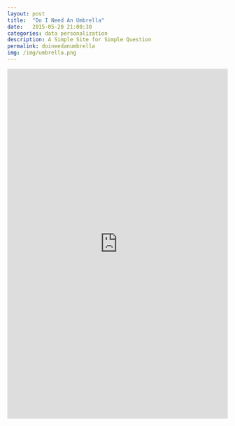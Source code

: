 ```yaml
---
layout: post
title:  "Do I Need An Umbrella"
date:   2015-05-20 21:00:30
categories: data personalization
description: A Simple Site for Simple Question
permalink: doineedanumbrella
img: /img/umbrella.png
---
```

<div>
	<iframe width="100%" height="800px" src="http://samsadtler.github.io/Data-Personalization/Week_2/do-i-need-an-umbrella/" frameborder="0" allowfullscreen></iframe>
</div>

 <!-- <img src="{{post.img}}" class="img-responsive" alt="Responsive image"> -->

<!-- Check out the [Jekyll docs][jekyll] for more info on how to get the most out of Jekyll. File all bugs/feature requests at [Jekyll’s GitHub repo][jekyll-gh]. If you have questions, you can ask them on [Jekyll’s dedicated Help repository][jekyll-help]. -->

[doineedanumbrella]:      http://samsadtler.github.io/Data-Personalization/Week_2/do-i-need-an-umbrella/
[jekyll-gh]:   https://github.com/jekyll/jekyll
[jekyll-help]: https://github.com/jekyll/jekyll-help
